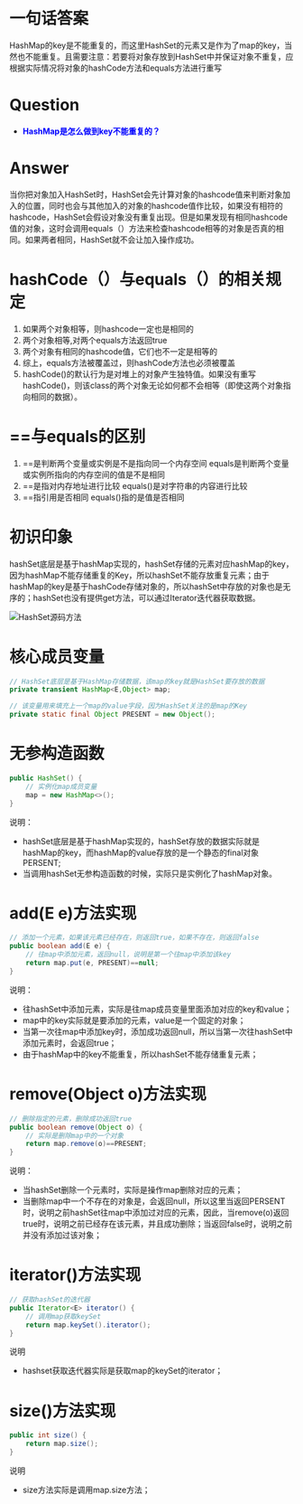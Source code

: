 一句话答案
====

HashMap的key是不能重复的，而这里HashSet的元素又是作为了map的key，当然也不能重复。且需要注意：若要将对象存放到HashSet中并保证对象不重复，应根据实际情况将对象的hashCode方法和equals方法进行重写

Question
====

* <label style="color:blue">**HashMap是怎么做到key不能重复的？**</label>

Answer
====

当你把对象加入HashSet时，HashSet会先计算对象的hashcode值来判断对象加入的位置，同时也会与其他加入的对象的hashcode值作比较，如果没有相符的hashcode，HashSet会假设对象没有重复出现。但是如果发现有相同hashcode值的对象，这时会调用equals（）方法来检查hashcode相等的对象是否真的相同。如果两者相同，HashSet就不会让加入操作成功。

hashCode（）与equals（）的相关规定
====

 1. 如果两个对象相等，则hashcode一定也是相同的
 2. 两个对象相等,对两个equals方法返回true
 3. 两个对象有相同的hashcode值，它们也不一定是相等的
 4. 综上，equals方法被覆盖过，则hashCode方法也必须被覆盖
 5. hashCode()的默认行为是对堆上的对象产生独特值。如果没有重写hashCode()，则该class的两个对象无论如何都不会相等（即使这两个对象指向相同的数据）。

==与equals的区别
====

 1. ==是判断两个变量或实例是不是指向同一个内存空间 equals是判断两个变量或实例所指向的内存空间的值是不是相同
 2. ==是指对内存地址进行比较 equals()是对字符串的内容进行比较
 3. ==指引用是否相同 equals()指的是值是否相同

初识印象
====

hashSet底层是基于hashMap实现的，hashSet存储的元素对应hashMap的key，因为hashMap不能存储重复的Key，所以hashSet不能存放重复元素；由于hashMap的key是基于hashCode存储对象的，所以hashSet中存放的对象也是无序的；hashSet也没有提供get方法，可以通过Iterator迭代器获取数据。

![HashSet源码方法](https://github.com/DemoTransfer/demotransfer/blob/master/java/interview/picture/HashSet%E6%BA%90%E7%A0%81%E6%96%B9%E6%B3%95.PNG)


核心成员变量
====

```Java
// HashSet底层是基于HashMap存储数据，该map的key就是HashSet要存放的数据
private transient HashMap<E,Object> map;

// 该变量用来填充上一个map的value字段，因为HashSet关注的是map的Key
private static final Object PRESENT = new Object();
```


无参构造函数
====

```Java
public HashSet() {
    // 实例化map成员变量
    map = new HashMap<>();
}
```
说明：
* hashSet底层是基于hashMap实现的，hashSet存放的数据实际就是hashMap的key，而hashMap的value存放的是一个静态的final对象PERSENT;
* 当调用hashSet无参构造函数的时候，实际只是实例化了hashMap对象。


add(E e)方法实现
====

```Java
// 添加一个元素，如果该元素已经存在，则返回true，如果不存在，则返回false
public boolean add(E e) {
    // 往map中添加元素，返回null，说明是第一个往map中添加该key
    return map.put(e, PRESENT)==null;
}
```
说明：
* 往hashSet中添加元素，实际是往map成员变量里面添加对应的key和value；
* map中的key实际就是要添加的元素，value是一个固定的对象；
* 当第一次往map中添加key时，添加成功返回null，所以当第一次往hashSet中添加元素时，会返回true；
* 由于hashMap中的key不能重复，所以hashSet不能存储重复元素；


remove(Object o)方法实现
====

```Java
// 删除指定的元素，删除成功返回true
public boolean remove(Object o) {
    // 实际是删除map中的一个对象
    return map.remove(o)==PRESENT;
}
```
说明：
* 当hashSet删除一个元素时，实际是操作map删除对应的元素；
* 当删除map中一个不存在的对象是，会返回null，所以这里当返回PERSENT时，说明之前hashSet往map中添加过对应的元素，因此，当remove(o)返回true时，说明之前已经存在该元素，并且成功删除；当返回false时，说明之前并没有添加过该对象；


iterator()方法实现
====

```Java
// 获取hashSet的迭代器
public Iterator<E> iterator() {
    // 调用map获取keySet
    return map.keySet().iterator();
}
```
说明

* hashset获取迭代器实际是获取map的keySet的iterator；


size()方法实现
====

```Java
public int size() {
    return map.size();
}
```
说明

* size方法实际是调用map.size方法；
